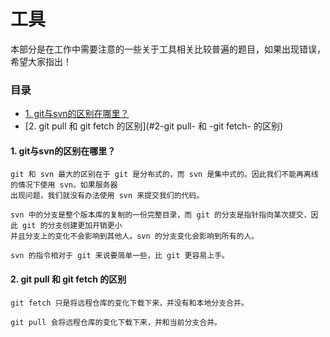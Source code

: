 # 工具

本部分是在工作中需要注意的一些关于工具相关比较普遍的题目，如果出现错误，希望大家指出！

### 目录

* [1. git与svn的区别在哪里？](#1-git-与-svn-的区别在哪里)
* [2. git pull 和 git fetch 的区别](#2-git pull- 和 -git fetch- 的区别)



#### 1. git与svn的区别在哪里？

```
git 和 svn 最大的区别在于 git 是分布式的，而 svn 是集中式的。因此我们不能再离线的情况下使用 svn。如果服务器
出现问题，我们就没有办法使用 svn 来提交我们的代码。

svn 中的分支是整个版本库的复制的一份完整目录，而 git 的分支是指针指向某次提交，因此 git 的分支创建更加开销更小
并且分支上的变化不会影响到其他人。svn 的分支变化会影响到所有的人。

svn 的指令相对于 git 来说要简单一些，比 git 更容易上手。
```

#### 2. git pull 和 git fetch 的区别

```
git fetch 只是将远程仓库的变化下载下来，并没有和本地分支合并。

git pull 会将远程仓库的变化下载下来，并和当前分支合并。
```


